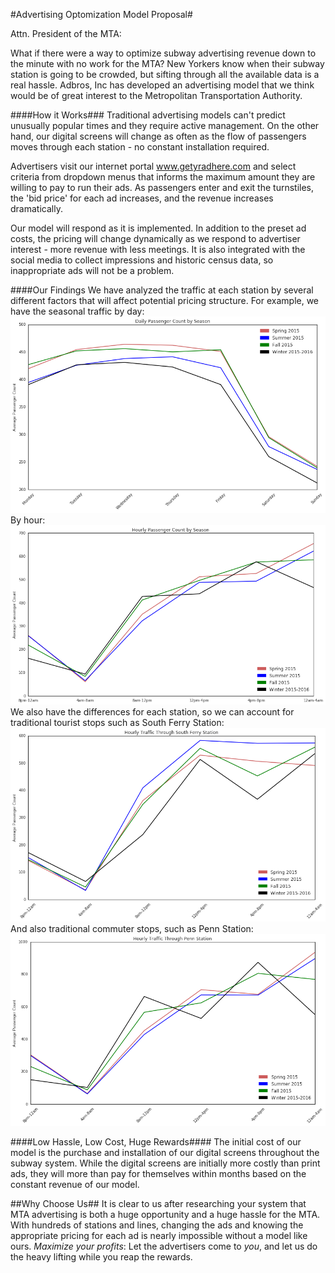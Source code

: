 
#Advertising Optomization Model Proposal#

Attn. President of the MTA:

What if there were a way to optimize subway advertising revenue down to the minute with no work for the MTA? New Yorkers know when their subway station is going to be crowded, but sifting through all the available data is a real hassle. 
Adbros, Inc has developed an advertising model that we think would be of great interest to the Metropolitan Transportation Authority.

####How it Works###
Traditional advertising models can't predict unusually popular times and they require active management. On the other hand, our digital screens will change as often as the flow of passengers moves through each station - no constant installation required. 

Advertisers visit our internet portal www.getyradhere.com and select criteria from dropdown menus that informs the maximum amount they are willing to pay to run their ads. As passengers enter and exit the turnstiles, the 'bid price' for each ad increases, and the revenue increases dramatically. 

Our model will respond as it is implemented. In addition to the preset ad costs, the pricing will change dynamically as we respond to advertiser interest - more revenue with less meetings. It is also integrated with the social media to collect impressions and historic census data, so inappropriate ads will not be a problem.

####Our Findings
We have analyzed the traffic at each station by several different factors that will affect potential pricing structure. For example, we have the seasonal traffic by day:
![Daily Traffic by Season](/plots/daily_season.png)
By hour:
![Hourly Traffic by Season](/plots/hourly_season.png)
We also have the differences for each station, so we can account for traditional tourist stops such as South Ferry Station:
![South Ferry Station by Season](/plots/ferry_hourly.png)
And also traditional commuter stops, such as Penn Station:
![Penn Station by Season](/plots/penn_hourly.png)

####Low Hassle, Low Cost, Huge Rewards####
The initial cost of our model is the purchase and installation of our digital screens throughout the subway system. While the digital screens are initially more costly than print ads, they will more than pay for themselves within months based on the constant revenue of our model. 

##Why Choose Us##
It is clear to us after researching your system that MTA advertising is both a huge opportunity and a huge hassle for the MTA. With hundreds of stations and lines, changing the ads and knowing the appropriate pricing for each ad is nearly impossible without a model like ours. _Maximize your profits_: Let the advertisers come to _you_, and let us do the heavy lifting while you reap the rewards.
